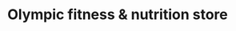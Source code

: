 ---
title: "Olympic fitness & nutrition store"
url: /regensburg/olympic-fitness-und-nutrition-store/
shop: Nahrungsergänzung
---